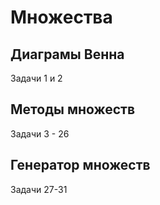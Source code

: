 # Множества
## Диаграмы Венна
Задачи 1 и 2
## Методы множеств
Задачи 3 - 26
## Генератор множеств
Задачи 27-31
